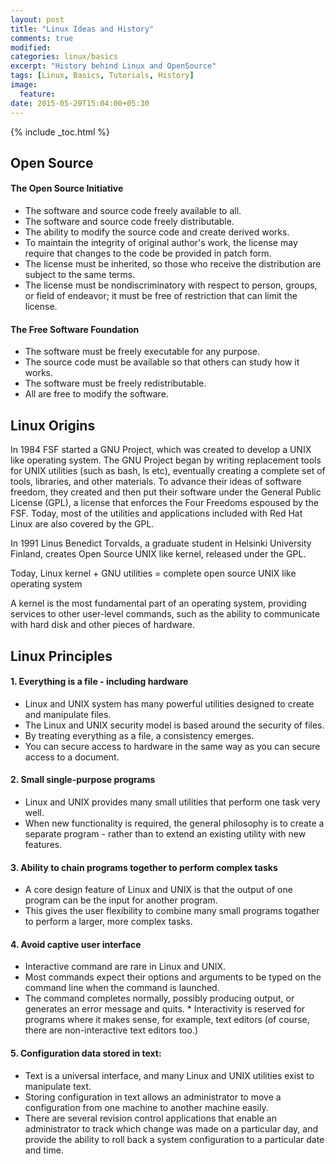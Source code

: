 ```yaml
---
layout: post
title: "Linux Ideas and History"
comments: true
modified:
categories: linux/basics
excerpt: "History behind Linux and OpenSource"
tags: [Linux, Basics, Tutorials, History]
image:
  feature:
date: 2015-05-20T15:04:00+05:30
---
```

{% include _toc.html %}


## Open Source


#### The Open Source Initiative

* The software and source code freely available to all.
* The software and source code freely distributable.
* The ability to modify the source code and create derived works.
* To maintain the integrity of original author's work, the license may require
  that changes to the code be provided in patch form.
* The license must be inherited, so those who receive the distribution are subject to the same terms.
* The license must be nondiscriminatory with respect to person, groups, or field of endeavor; it must be free of restriction that can limit the license.

#### The Free Software Foundation

* The software must be freely executable for any purpose.
* The source code must be available so that others can study how it works.
* The software must be freely redistributable.
* All are free to modify the software.


## Linux Origins

In 1984 FSF started a GNU Project, which was created to develop a UNIX like operating system.
The GNU Project began by writing replacement tools for UNIX utilities (such as bash, ls etc), eventually creating a complete set of tools, libraries, and other materials. To advance their ideas of software freedom, they created and then put their software under the General Public License (GPL), a license that enforces the Four Freedoms espoused by the FSF.
Today, most of the utilities and applications included with Red Hat Linux are also covered by the GPL.

In 1991 Linus Benedict Torvalds, a graduate student in Helsinki University Finland, creates Open Source UNIX like kernel, released under the GPL.

Today,
	Linux kernel + GNU utilities = complete open source UNIX like operating system

A kernel is the most fundamental part of an operating system, providing services to other user-level commands, such as the ability to communicate with hard disk and other pieces of hardware.



## Linux Principles


#### 1. Everything is a file - including hardware

* Linux and UNIX system has many powerful utilities designed to create and manipulate files.
* The Linux and UNIX security model is based around the security of files.
* By treating everything as a file, a consistency emerges.
* You can secure access to hardware in the same way as you can secure access to a document.

#### 2. Small single-purpose programs

* Linux and UNIX provides many small utilities that perform one task very well.
* When new functionality is required, the general philosophy is to create a separate program - rather than to extend an existing utility with new features.

#### 3. Ability to chain programs together to perform complex tasks

* A core design feature of Linux and UNIX is that the output of one program can be the input for another program.
* This gives the user flexibility to combine many small programs togather to perform  a larger, more complex tasks.

#### 4. Avoid captive user interface

* Interactive command are rare in Linux and UNIX.
* Most commands expect their options and arguments to be typed on the command line when the command is launched.
* The command completes normally, possibly producing output, or generates an error message and quits. * Interactivity is reserved for programs where it makes sense, for example, text editors (of course, there are non-interactive text editors too.)

#### 5. Configuration data stored in text:

* Text is a universal interface, and many Linux and UNIX utilities exist to manipulate text.
* Storing configuration in text allows an administrator to move a configuration from one machine to another machine easily.
* There are several revision control applications that enable an administrator to track which change was made on a particular day, and provide the ability to roll back a system configuration to a particular date and time.
